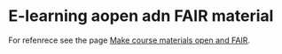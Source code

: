 # E-learning aopen adn FAIR material

For refenrece see the page [Make course materials open and FAIR](../../topics/FAIR-training-flowchart/flowchart_description.md).